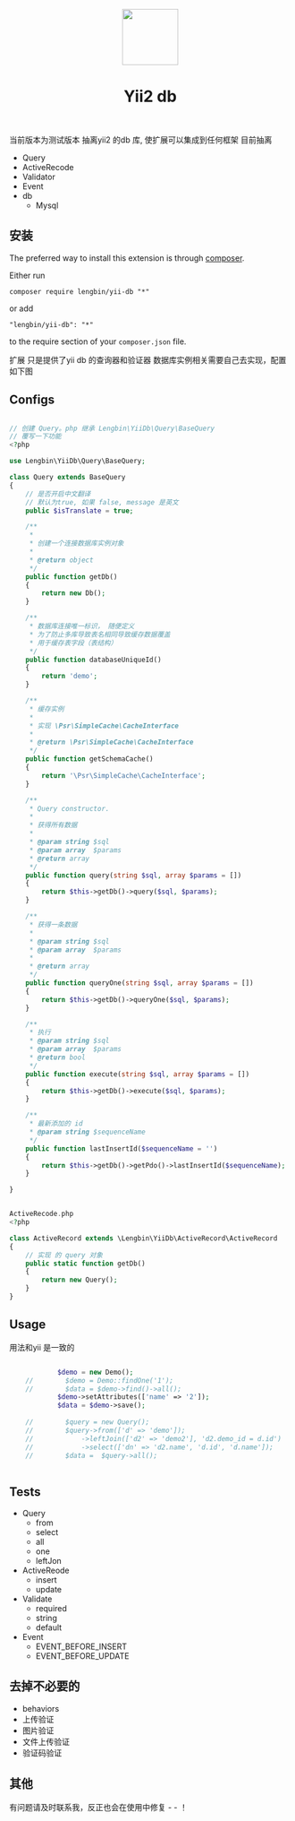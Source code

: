 <p align="center">
    <a href="https://github.com/yiisoft" target="_blank">
        <img src="https://avatars0.githubusercontent.com/u/993323" height="100px">
    </a>
    <h1 align="center">Yii2 db</h1>
    <br>
</p>

当前版本为测试版本
抽离yii2 的db 库, 使扩展可以集成到任何框架
目前抽离
- Query
- ActiveRecode
- Validator
- Event
- db
	- Mysql

安装
------------

The preferred way to install this extension is through [composer](http://getcomposer.org/download/).

Either run

```
composer require lengbin/yii-db "*"
```

or add

```
"lengbin/yii-db": "*"
```
to the require section of your `composer.json` file.

扩展 只是提供了yii db 的查询器和验证器
数据库实例相关需要自己去实现，配置如下图

Configs
-----

``` php

// 创建 Query。php 继承 Lengbin\YiiDb\Query\BaseQuery
// 覆写一下功能
<?php

use Lengbin\YiiDb\Query\BaseQuery;

class Query extends BaseQuery
{
    // 是否开启中文翻译 
    // 默认为true, 如果 false, message 是英文
    public $isTranslate = true;

    /**
     *
     * 创建一个连接数据库实例对象
     *
     * @return object
     */
    public function getDb()
    {
        return new Db();
    }

    /**
     * 数据库连接唯一标识， 随便定义
     * 为了防止多库导致表名相同导致缓存数据覆盖
     * 用于缓存表字段（表结构）
     */
    public function databaseUniqueId()
    {
        return 'demo';
    }

    /**
     * 缓存实例
     *
     * 实现 \Psr\SimpleCache\CacheInterface
     *
     * @return \Psr\SimpleCache\CacheInterface
     */
    public function getSchemaCache()
    {
        return '\Psr\SimpleCache\CacheInterface';
    }

    /**
     * Query constructor.
     *
     * 获得所有数据
     * 
     * @param string $sql
     * @param array  $params
     * @return array
     */
    public function query(string $sql, array $params = [])
    {
        return $this->getDb()->query($sql, $params);
    }

    /**
     * 获得一条数据
     * 
     * @param string $sql
     * @param array  $params
     *
     * @return array
     */
    public function queryOne(string $sql, array $params = [])
    {
        return $this->getDb()->queryOne($sql, $params);
    }

    /**
     * 执行
     * @param string $sql
     * @param array  $params
     * @return bool
     */
    public function execute(string $sql, array $params = [])
    {
        return $this->getDb()->execute($sql, $params);
    }

    /**
     * 最新添加的 id
     * @param string $sequenceName
     */
    public function lastInsertId($sequenceName = '')
    {
        return $this->getDb()->getPdo()->lastInsertId($sequenceName);
    }

}


ActiveRecode.php
<?php

class ActiveRecord extends \Lengbin\YiiDb\ActiveRecord\ActiveRecord
{
    // 实现 的 query 对象
    public static function getDb()
    {
        return new Query();
    }
}

```

Usage
-----
用法和yii 是一致的

```php

            $demo = new Demo();
    //        $demo = Demo::findOne('1');
    //        $data = $demo->find()->all();
            $demo->setAttributes(['name' => '2']);
            $data = $demo->save();
    
    //        $query = new Query();
    //        $query->from(['d' => 'demo']);
    //            ->leftJoin(['d2' => 'demo2'], 'd2.demo_id = d.id')
    //            ->select(['dn' => 'd2.name', 'd.id', 'd.name']);
    //        $data =  $query->all();
    
```

Tests
------
- Query
  - from
  - select
  - all
  - one
  - leftJon
- ActiveReode
  - insert
  - update
- Validate
  - required
  - string
  - default
- Event
  - EVENT_BEFORE_INSERT
  - EVENT_BEFORE_UPDATE


去掉不必要的
----
- behaviors
- 上传验证
- 图片验证
- 文件上传验证
- 验证码验证


其他
----


有问题请及时联系我，反正也会在使用中修复 - - ！


